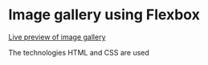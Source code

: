 # Image gallery using Flexbox

<a href="https://developer-vs.github.io/image_gallery_2/">Live preview of image gallery</a>

The technologies HTML and CSS are used
